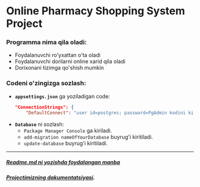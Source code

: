 # Online Pharmacy Shopping System Project

### Programma nima qila oladi:
* Foydalanuvchi ro'yxattan o'ta oladi
* Foydalanuvchi dorilarni online xarid qila oladi
* Dorixonani tizimga qo'shish mumkin

### Codeni o'zingizga sozlash:

* **`appsettings.json`** ga yoziladigan code:
    ```json
    "ConnectionStrings": {
        "DefaultConnect": "user id=postgres; password=PgAdmin kodini kiriting; server=localhost; port=5432; database=Database nomini kiriting; pooling=true"},
    ```
* **`Database`** ni sozlash:
  * `Package Manager Console` ga kiriladi.
  * `add-migration nameOfYourDatabase` buyrug'i kiritiladi.
  * `update-database` buyrug'i kiritiladi.
___

##### [Readme.md ni yozishda foydalangan manba](https://www.youtube.com/watch?v=NXNf9aYTCZ0&list=WL&index=6)

##### [Projectimizning dakumentatsiyasi](https://bugdac.atlassian.net/wiki/spaces/Documentat/overview).
